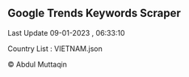 

## Google Trends Keywords Scraper 
 
Last Update 09-01-2023 , 06:33:10

Country List :
VIETNAM.json



© Abdul Muttaqin 
